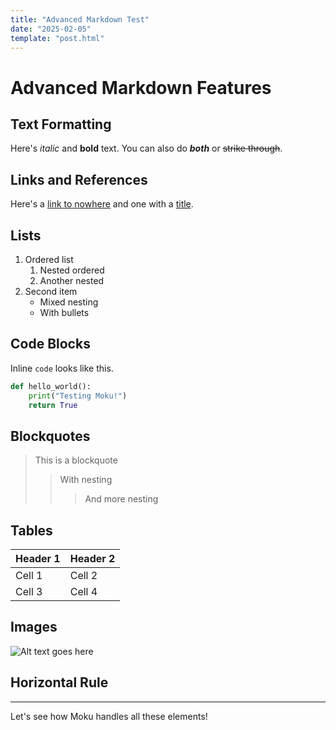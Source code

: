 ```yaml
---
title: "Advanced Markdown Test"
date: "2025-02-05"
template: "post.html"
---
```


# Advanced Markdown Features

## Text Formatting
Here's *italic* and **bold** text. You can also do ***both*** or ~~strike through~~.

## Links and References
Here's a [link to nowhere](#) and one with a [title](# "hover me!").

## Lists
1. Ordered list
   1. Nested ordered
   2. Another nested
2. Second item
   - Mixed nesting
   - With bullets

## Code Blocks
Inline `code` looks like this.

```python
def hello_world():
    print("Testing Moku!")
    return True
```

## Blockquotes
> This is a blockquote
> > With nesting
> > > And more nesting

## Tables
| Header 1 | Header 2 |
|----------|----------|
| Cell 1   | Cell 2   |
| Cell 3   | Cell 4   |

## Images
![Alt text goes here](#)

## Horizontal Rule
---

Let's see how Moku handles all these elements!
